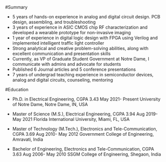 #Summary
- 5 years of hands-on experience in analog and digital circuit design. PCB design, assembling, and troubleshooting
- 3 years of experience in ASIC CMOS chip RF characterization and developed a wearable prototype for non-invasive imaging
- 1 year of experience in digital logic design with FPGA using Verilog and implemented intelligent traffic light controller
- Strong analytical and creative problem-solving abilities, along with excellent communication and presentation skills
- Currently, as VP of Graduate Student Government at Notre Dame, I communicate with admins and advocate for students
- Published 6 Journal articles and 5 conference presentations
- 7 years of undergrad teaching experience in semiconductor devices, analog and digital circuits, counseling, mentoring

#Education
- Ph.D. in Electrical Engineering, CGPA 3.43 May 2021- Present
University of Notre Dame, Notre Dame, IN, USA

- Master of Science (M.S.), Electrical Engineering, CGPA 3.94 Aug 2019- May 2021
Florida International University, Miami, FL, USA

- Master of Technology (M.Tech.), Electronics and Tele-Communication, CGPA 3.69 Aug 2010- May 2012
Government College of Engineering, Amravati, India

- Bachelor of Engineering, Electronics and Tele-Communication, CGPA 3.63 Aug 2006- May 2010
SSGM College of Engineering, Shegaon, India

